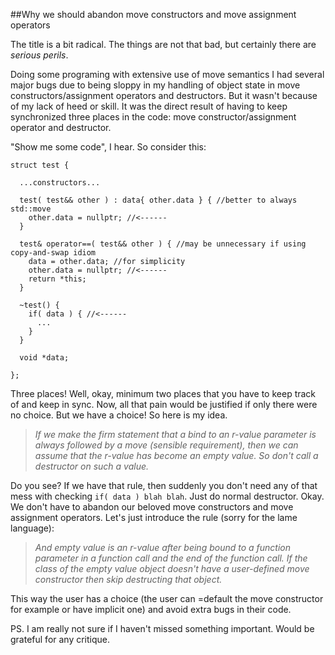 ##Why we should abandon move constructors and move assignment operators

  The title is a bit radical. The things are not that bad, but certainly there are *serious perils*.

  Doing some programing with extensive use of move semantics I had several major bugs due to being 
  sloppy in my handling of object state in move constructors/assignment operators and destructors.
  But it wasn't because of my lack of heed or skill. It was the direct result of having to keep 
  synchronized three places in the code: move constructor/assignment operator and destructor.

  "Show me some code", I hear. So consider this:


    struct test {

      ...constructors...

      test( test&& other ) : data{ other.data } { //better to always std::move 
        other.data = nullptr; //<------
      }
    
      test& operator==( test&& other ) { //may be unnecessary if using copy-and-swap idiom
        data = other.data; //for simplicity
        other.data = nullptr; //<------
        return *this;
      }

      ~test() {
        if( data ) { //<------
          ...
        }
      }

      void *data;

    };

  Three places! Well, okay, minimum two places that you have to keep track of and keep in sync.
  Now, all that pain would be justified if only there were no choice. But we have a choice! 
  So here is my idea. 

> *If we make the firm statement that a bind to an r-value parameter is always followed by a move 
> (sensible requirement), then we can assume that the r-value has become an empty value. So don't 
> call a destructor on such a value.*

  Do you see? If we have that rule, then suddenly you don't need any of that mess with checking 
  `if( data ) blah blah`. Just do normal destructor. Okay. We don't have to abandon our beloved 
  move constructors and move assignment operators. Let's just introduce the rule (sorry for the 
  lame language):

> *And empty value is an r-value after being bound to a function parameter in a function call and 
> the end of the function call. If the class of the empty value object doesn't have a user-defined 
> move constructor then skip destructing that object.*

  This way the user has a choice (the user can =default the move constructor for example or have 
  implicit one) and avoid extra bugs in their code.

  PS. I am really not sure if I haven't missed something important. Would be grateful for any 
  critique.


